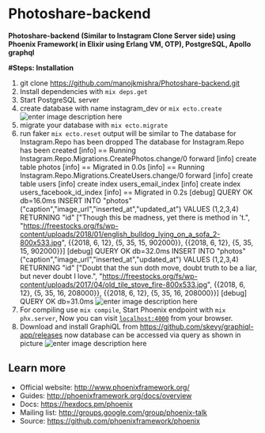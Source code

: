 # Photoshare-backend
 
**Photoshare-backend (Similar to Instagram Clone Server side) using Phoenix Framework( in Elixir using Erlang VM, OTP), PostgreSQL, Apollo graphql**

**#Steps: Installation**
1. git clone https://github.com/manojkmishra/Photoshare-backend.git
2. Install dependencies with `mix deps.get`
3. Start PostgreSQL server
4. create database with name instagram_dev or `mix ecto.create`
![enter image description here](https://github.com/manojkmishra/Photoshare-backend/blob/master/screenshots/createdatabase.PNG)
5. migrate your database with `mix ecto.migrate`
5. run faker `mix ecto.reset`
output will be similar to 
The database for Instagram.Repo has been dropped
The database for Instagram.Repo has been created
[info] == Running Instagram.Repo.Migrations.CreatePhotos.change/0 forward
[info] create table photos
[info] == Migrated in 0.0s
[info] == Running Instagram.Repo.Migrations.CreateUsers.change/0 forward
[info] create table users
[info] create index users_email_index
[info] create index users_facebook_id_index
[info] == Migrated in 0.2s
[debug] QUERY OK db=16.0ms
INSERT INTO "photos" ("caption","image_url","inserted_at","updated_at") VALUES ($1,$2,$3,$4) RETURNING "id" ["Though this be madness, yet there is method in 't.", "https://freestocks.org/fs/wp-content/uploads/2018/01/english_bulldog_lying_on_a_sofa_2-800x533.jpg", {{2018, 6, 12}, {5, 35, 15, 902000}}, {{2018, 6, 12}, {5, 35, 15, 902000}}]
[debug] QUERY OK db=32.0ms
INSERT INTO "photos" ("caption","image_url","inserted_at","updated_at") VALUES ($1,$2,$3,$4) RETURNING "id" ["Doubt that the sun doth move, doubt truth to be a liar, but never doubt I love.", "https://freestocks.org/fs/wp-content/uploads/2017/04/old_tile_stove_fire-800x533.jpg", {{2018, 6, 12}, {5, 35, 16, 208000}}, {{2018, 6, 12}, {5, 35, 16, 208000}}]
[debug] QUERY OK db=31.0ms
![enter image description here](https://github.com/manojkmishra/Photoshare-backend/blob/master/screenshots/databsefake.PNG)
6. For compiling use `mix compile`, Start Phoenix endpoint with `mix phx.server`, 
Now you can visit [`localhost:4000`](http://localhost:4000) from your browser.
7. Download and install GraphiQL from https://github.com/skevy/graphiql-app/releases
now database can be accessed via query as shown in picture
![enter image description here](https://github.com/manojkmishra/Photoshare-backend/blob/master/screenshots/graphqlaccess.PNG)


## Learn more

  * Official website: http://www.phoenixframework.org/
  * Guides: http://phoenixframework.org/docs/overview
  * Docs: https://hexdocs.pm/phoenix
  * Mailing list: http://groups.google.com/group/phoenix-talk
  * Source: https://github.com/phoenixframework/phoenix


